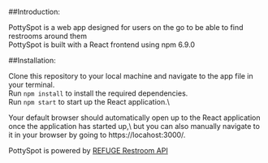 ##Introduction:

PottySpot is a web app designed for users on the go to be able to find restrooms around them\
PottySpot is built with a React frontend using npm 6.9.0

##Installation:

Clone this repository to your local machine and navigate to the app file in your terminal.\
Run `npm install` to install the required dependencies.\
Run `npm start` to start up the React application.\

Your default browser should automatically open up to the React application once the application has started up,\ 
but you can also manually navigate to it in your browser by going to https://locahost:3000/.

PottySpot is powered by [REFUGE Restroom API](https://www.refugerestrooms.org/api/docs/)